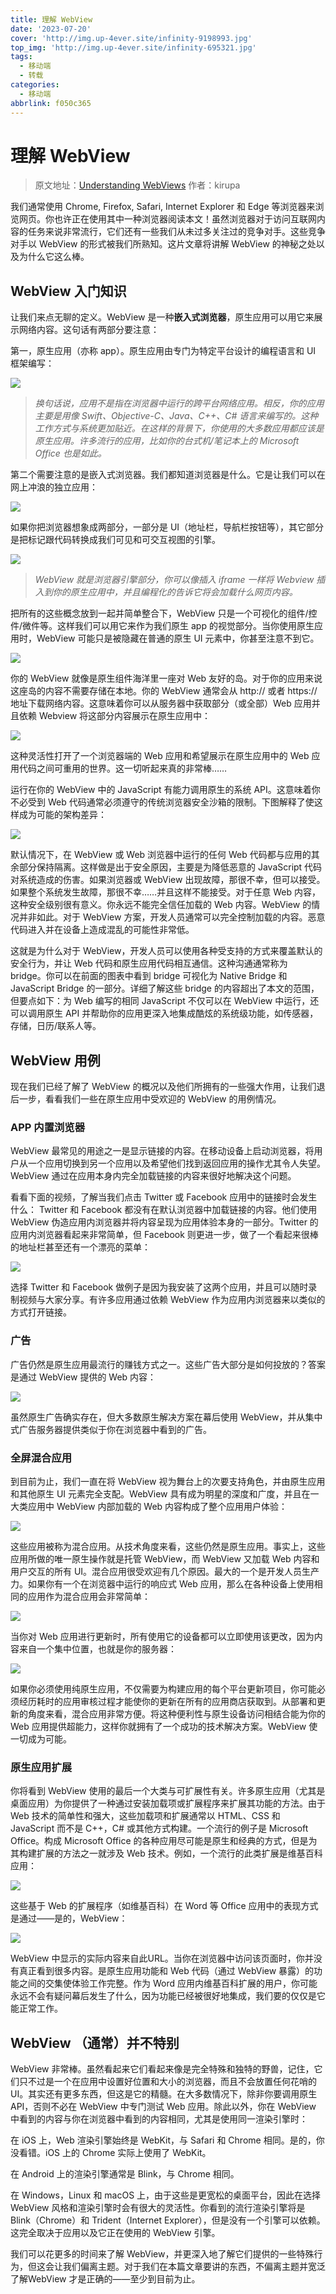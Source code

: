 ```yaml
---
title: 理解 WebView
date: '2023-07-20'
cover: 'http://img.up-4ever.site/infinity-9198993.jpg'
top_img: 'http://img.up-4ever.site/infinity-695321.jpg'
tags:
  - 移动端
  - 转载
categories:
  - 移动端
abbrlink: f050c365
---
```

# 理解 WebView

> 原文地址：[Understanding WebViews](https://www.kirupa.com/apps/webview.htm)
> 作者：kirupa

我们通常使用 Chrome, Firefox, Safari, Internet Explorer 和 Edge 等浏览器来浏览网页。你也许正在使用其中一种浏览器阅读本文！虽然浏览器对于访问互联网内容的任务来说非常流行，它们还有一些我们从未过多关注过的竞争对手。这些竞争对手以 WebView 的形式被我们所熟知。这片文章将讲解 WebView 的神秘之处以及为什么它这么棒。

## WebView 入门知识

让我们来点无聊的定义。WebView 是一种**嵌入式浏览器**，原生应用可以用它来展示网络内容。这句话有两部分要注意：

第一，原生应用（亦称 app）。原生应用由专门为特定平台设计的编程语言和 UI 框架编写：

![](http://img.up-4ever.site/20230721101041.png)

> *换句话说，应用不是指在浏览器中运行的跨平台网络应用。相反，你的应用主要是用像 Swift、Objective-C、Java、C++、C# 语言来编写的。这种工作方式与系统更加贴近。在这样的背景下，你使用的大多数应用都应该是原生应用。许多流行的应用，比如你的台式机/笔记本上的 Microsoft Office 也是如此。*

第二个需要注意的是嵌入式浏览器。我们都知道浏览器是什么。它是让我们可以在网上冲浪的独立应用：

![](http://img.up-4ever.site/20230721101059.png)

如果你把浏览器想象成两部分，一部分是 UI（地址栏，导航栏按钮等），其它部分是把标记跟代码转换成我们可见和可交互视图的引擎。

![](http://img.up-4ever.site/20230721101116.png)

> *WebView 就是浏览器引擎部分，你可以像插入 iframe 一样将 Webview 插入到你的原生应用中，并且编程化的告诉它将会加载什么网页内容。*

把所有的这些概念放到一起并简单整合下，WebView 只是一个可视化的组件/控件/微件等。这样我们可以用它来作为我们原生 app 的视觉部分。当你使用原生应用时，WebView 可能只是被隐藏在普通的原生 UI 元素中，你甚至注意不到它。

![](http://img.up-4ever.site/20230721101137.png)

你的 WebView 就像是原生组件海洋里一座对 Web 友好的岛。对于你的应用来说这座岛的内容不需要存储在本地。你的 WebView 通常会从 http:// 或者 https:// 地址下载网络内容。这意味着你可以从服务器中获取部分（或全部）Web 应用并且依赖 Webview 将这部分内容展示在原生应用中：

![](http://img.up-4ever.site/20230721101156.png)

这种灵活性打开了一个浏览器端的 Web 应用和希望展示在原生应用中的 Web 应用代码之间可重用的世界。这一切听起来真的非常棒……

运行在你的 WebView 中的 JavaScript 有能力调用原生的系统 API。这意味着你不必受到 Web 代码通常必须遵守的传统浏览器安全沙箱的限制。下图解释了使这样成为可能的架构差异：

![](http://img.up-4ever.site/20230721101212.png)

默认情况下，在 WebView 或 Web 浏览器中运行的任何 Web 代码都与应用的其余部分保持隔离。这样做是出于安全原因，主要是为降低恶意的 JavaScript 代码对系统造成的伤害。如果浏览器或 WebView 出现故障，那很不幸，但可以接受。如果整个系统发生故障，那很不幸……并且这样不能接受。对于任意 Web 内容，这种安全级别很有意义。你永远不能完全信任加载的 Web 内容。WebView 的情况并非如此。对于 WebView 方案，开发人员通常可以完全控制加载的内容。恶意代码进入并在设备上造成混乱的可能性非常低。

这就是为什么对于 WebView，开发人员可以使用各种受支持的方式来覆盖默认的安全行为，并让 Web 代码和原生应用代码相互通信。这种沟通通常称为 bridge。你可以在前面的图表中看到 bridge 可视化为 Native Bridge 和 JavaScript Bridge 的一部分。详细了解这些 bridge 的内容超出了本文的范围，但要点如下：为 Web 编写的相同 JavaScript 不仅可以在 WebView 中运行，还可以调用原生 API 并帮助你的应用更深入地集成酷炫的系统级功能，如传感器，存储，日历/联系人等。

## WebView 用例

现在我们已经了解了 WebView 的概况以及他们所拥有的一些强大作用，让我们退后一步，看看我们一些在原生应用中受欢迎的 WebView 的用例情况。

### APP 内置浏览器

WebView 最常见的用途之一是显示链接的内容。在移动设备上启动浏览器，将用户从一个应用切换到另一个应用以及希望他们找到返回应用的操作尤其令人失望。WebView 通过在应用本身内完全加载链接的内容来很好地解决这个问题。

看看下面的视频，了解当我们点击 Twitter 或 Facebook 应用中的链接时会发生什么：
Twitter 和 Facebook 都没有在默认浏览器中加载链接的内容。他们使用 WebView 伪造应用内浏览器并将内容呈现为应用体验本身的一部分。Twitter 的应用内浏览器看起来非常简单，但 Facebook 则更进一步，做了一个看起来很棒的地址栏甚至还有一个漂亮的菜单：

![](http://img.up-4ever.site/20230721101240.png)

选择 Twitter 和 Facebook 做例子是因为我安装了这两个应用，并且可以随时录制视频与大家分享。有许多应用通过依赖 WebView 作为应用内浏览器来以类似的方式打开链接。

### 广告

广告仍然是原生应用最流行的赚钱方式之一。这些广告大部分是如何投放的？答案是通过 WebView 提供的 Web 内容：

![](http://img.up-4ever.site/20230721101257.png)

虽然原生广告确实存在，但大多数原生解决方案在幕后使用 WebView，并从集中式广告服务器提供类似于你在浏览器中看到的广告。

### 全屏混合应用

到目前为止，我们一直在将 WebView 视为舞台上的次要支持角色，并由原生应用和其他原生 UI 元素完全支配。WebView 具有成为明星的深度和广度，并且在一大类应用中 WebView 内部加载的 Web 内容构成了整个应用用户体验：

![](http://img.up-4ever.site/20230721101315.png)

这些应用被称为混合应用。从技术角度来看，这些仍然是原生应用。事实上，这些应用所做的唯一原生操作就是托管 WebView，而 WebView 又加载 Web 内容和用户交互的所有 UI。混合应用很受欢迎有几个原因。最大的一个是开发人员生产力。如果你有一个在浏览器中运行的响应式 Web 应用，那么在各种设备上使用相同的应用作为混合应用会非常简单：

![](http://img.up-4ever.site/20230721101336.png)

当你对 Web 应用进行更新时，所有使用它的设备都可以立即使用该更改，因为内容来自一个集中位置，也就是你的服务器：

![](http://img.up-4ever.site/20230721101352.png)

如果你必须使用纯原生应用，不仅需要为构建应用的每个平台更新项目，你可能必须经历耗时的应用审核过程才能使你的更新在所有的应用商店获取到。从部署和更新的角度来看，混合应用非常方便。将这种便利性与原生设备访问相结合能为你的 Web 应用提供超能力，这样你就拥有了一个成功的技术解决方案。WebView 使一切成为可能。

### 原生应用扩展

你将看到 WebView 使用的最后一个大类与可扩展性有关。许多原生应用（尤其是桌面应用）为你提供了一种通过安装加载项或扩展程序来扩展其功能的方法。由于 Web 技术的简单性和强大，这些加载项和扩展通常以 HTML、CSS 和 JavaScript 而不是 C++，C# 或其他方式构建。一个流行的例子是 Microsoft Office。构成 Microsoft Office 的各种应用尽可能是原生和经典的方式，但是为其构建扩展的方法之一就涉及 Web 技术。例如，一个流行的此类扩展是维基百科应用：

![](http://img.up-4ever.site/20230721101415.png)

这些基于 Web 的扩展程序（如维基百科）在 Word 等 Office 应用中的表现方式是通过——是的，WebView：

![](http://img.up-4ever.site/20230721101432.png)

WebView 中显示的实际内容来自此URL。当你在浏览器中访问该页面时，你并没有真正看到很多内容。是原生应用功能和 Web 代码（通过 WebView 暴露）的功能之间的交集使体验工作完整。作为 Word 应用内维基百科扩展的用户，你可能永远不会有疑问幕后发生了什么，因为功能已经被很好地集成，我们要的仅仅是它能正常工作。

## WebView （通常）并不特别

WebView 非常棒。虽然看起来它们看起来像是完全特殊和独特的野兽，记住，它们只不过是一个在应用中设置好位置和大小的浏览器，而且不会放置任何花哨的 UI。其实还有更多东西，但这是它的精髓。在大多数情况下，除非你要调用原生 API，否则不必在 WebView 中专门测试 Web 应用。除此以外，你在 WebView 中看到的内容与你在浏览器中看到的内容相同，尤其是使用同一渲染引擎时：

在 iOS 上，Web 渲染引擎始终是 WebKit，与 Safari 和 Chrome 相同。是的，你没看错。iOS 上的 Chrome 实际上使用了 WebKit。

在 Android 上的渲染引擎通常是 Blink，与 Chrome 相同。

在 Windows，Linux 和 macOS 上，由于这些是更宽松的桌面平台，因此在选择 WebView 风格和渲染引擎时会有很大的灵活性。你看到的流行渲染引擎将是 Blink（Chrome）和 Trident（Internet Explorer），但是没有一个引擎可以依赖。这完全取决于应用以及它正在使用的 WebView 引擎。

我们可以花更多的时间来了解 WebView，并更深入地了解它们提供的一些特殊行为，但这会让我们偏离主题。对于我们在本篇文章要讲的东西，不偏离主题并宽泛了解WebView 才是正确的——至少到目前为止。





